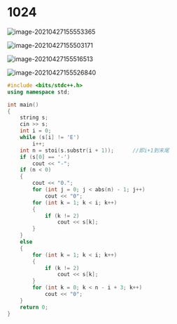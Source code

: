 # 1024

![image-20210427155553365](https://i.loli.net/2021/04/27/hMS3PJg4EbYKwa6.png)





![image-20210427155503171](https://i.loli.net/2021/04/27/z1LsHolbpPuS8dc.png)

![image-20210427155516513](https://i.loli.net/2021/04/27/5Cwne4Y2hcE1pLj.png)

![image-20210427155526840](https://i.loli.net/2021/04/27/C4TYxVXo8MfkWp2.png)







~~~C++
#include <bits/stdc++.h>
using namespace std;

int main()
{
    string s;
    cin >> s;
    int i = 0;
    while (s[i] != 'E')
        i++;
    int n = stoi(s.substr(i + 1));      //即i+1到末尾
    if (s[0] == '-')
        cout << "-";
    if (n < 0)
    {
        cout << "0.";
        for (int j = 0; j < abs(n) - 1; j++)
            cout << "0";
        for (int k = 1; k < i; k++)
        {
            if (k != 2)
                cout << s[k];
        }
    }
    else
    {
        for (int k = 1; k < i; k++)
        {
            if (k != 2)
                cout << s[k];
        }
        for (int k = 0; k < n - i + 3; k++)
            cout << "0";
    }
    return 0;
}
~~~

